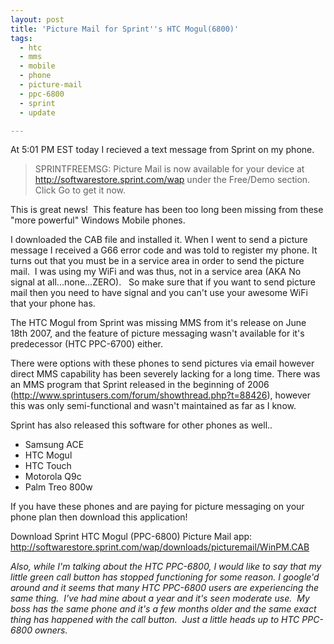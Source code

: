 ```yaml
---
layout: post
title: 'Picture Mail for Sprint''s HTC Mogul(6800)'
tags:
  - htc
  - mms
  - mobile
  - phone
  - picture-mail
  - ppc-6800
  - sprint
  - update

---
```


At 5:01 PM EST today I recieved a text message from Sprint on my phone.
<blockquote>SPRINTFREEMSG: Picture Mail is now available for your device at <a href="http://softwarestore.sprint.com/wap ">http://softwarestore.sprint.com/wap</a> under the Free/Demo section. Click Go to get it now.</blockquote>
This is great news!  This feature has been too long been missing from these "more powerful" Windows Mobile phones.

I downloaded the CAB file and installed it. When I went to send a picture message I received a G66 error code and was told to register my phone. It turns out that you must be in a service area in order to send the picture mail.  I was using my WiFi and was thus, not in a service area (AKA No signal at all...none...ZERO).   So make sure that if you want to send picture mail then you need to have signal and you can't use your awesome WiFi that your phone has.

The HTC Mogul from Sprint was missing MMS from it's release on June 18th 2007, and the feature of picture messaging wasn't available for it's predecessor (HTC PPC-6700) either.

There were options with these phones to send pictures via email however direct MMS capability has been severely lacking for a long time. There was an MMS program that Sprint released in the beginning of 2006  (<a href="http://www.sprintusers.com/forum/showthread.php?t=88426">http://www.sprintusers.com/forum/showthread.php?t=88426</a>), however this was only semi-functional and wasn't maintained as far as I know.

Sprint has also released this software for other phones as well..
<ul>
	<li>Samsung ACE</li>
	<li>HTC Mogul</li>
	<li>HTC Touch</li>
	<li>Motorola Q9c</li>
	<li>Palm Treo 800w</li>
</ul>
If you have these phones and are paying for picture messaging on your phone plan then download this application!

Download Sprint HTC Mogul (PPC-6800) Picture Mail app: <a href="http://softwarestore.sprint.com/wap/downloads/picturemail/WinPM.CAB">http://softwarestore.sprint.com/wap/downloads/picturemail/WinPM.CAB</a>

<em>Also, while I'm talking about the HTC PPC-6800, I would like to say that my little green call button has stopped functioning for some reason. I google'd around and it seems that many HTC PPC-6800 users are experiencing the same thing.  I've had mine about a year and it's seen moderate use.  My boss has the same phone and it's a few months older and the same exact thing has happened with the call button.  Just a little heads up to HTC PPC-6800 owners. </em>
